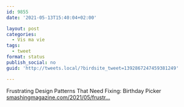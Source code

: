 ```yaml
---
id: 9855
date: '2021-05-13T15:40:04+02:00'

layout: post
categories:
  - Vis ma vie
tags:
  - tweet
format: status
publish_social: no
guid: 'http://tweets.local/?birdsite_tweet=1392867247459381249'

---
```


Frustrating Design Patterns That Need Fixing: Birthday Picker [smashingmagazine.com/2021/05/frustr…](https://smashingmagazine.com/2021/05/frustrating-design-patterns-birthday-picker/)